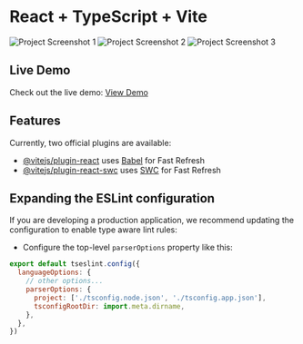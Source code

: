 # React + TypeScript + Vite

![Project Screenshot 1](https://i.imgur.com/aCOsKgp.png)
![Project Screenshot 2](https://i.imgur.com/RgyvLpQ.png)
![Project Screenshot 3](https://i.imgur.com/OJ5v4LX.png)

## Live Demo
Check out the live demo: [View Demo](https://vitejs-vite-yvtgsm.stackblitz.io/demo)

## Features
Currently, two official plugins are available:
- [@vitejs/plugin-react](https://github.com/vitejs/vite-plugin-react/blob/main/packages/plugin-react/README.md) uses [Babel](https://babeljs.io/) for Fast Refresh
- [@vitejs/plugin-react-swc](https://github.com/vitejs/vite-plugin-react-swc) uses [SWC](https://swc.rs/) for Fast Refresh

## Expanding the ESLint configuration
If you are developing a production application, we recommend updating the configuration to enable type aware lint rules:

- Configure the top-level `parserOptions` property like this:
```js
export default tseslint.config({
  languageOptions: {
    // other options...
    parserOptions: {
      project: ['./tsconfig.node.json', './tsconfig.app.json'],
      tsconfigRootDir: import.meta.dirname,
    },
  },
})
